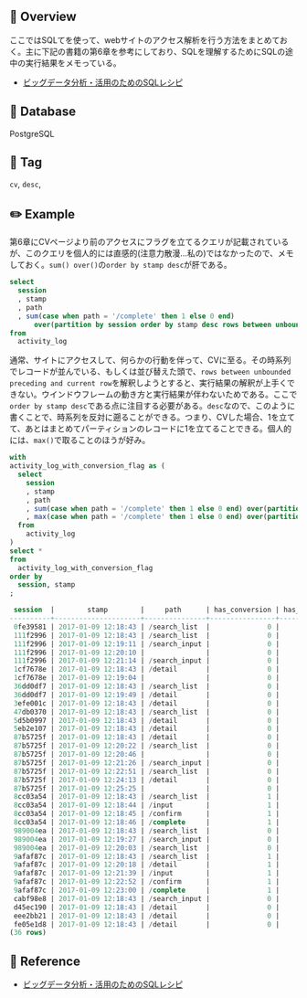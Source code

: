 ## :memo: Overview

ここではSQLてを使って、webサイトのアクセス解析を行う方法をまとめておく。主に下記の書籍の第6章を参考にしており、SQLを理解するためにSQLの途中の実行結果をメモっている。

- [ビッグデータ分析・活用のためのSQLレシピ](https://book.mynavi.jp/supportsite/detail/9784839961268.html)

## :floppy_disk: Database

PostgreSQL

## :bookmark: Tag

`cv`, `desc`, 

## :pencil2: Example


第6章にCVページより前のアクセスにフラグを立てるクエリが記載されているが、このクエリを個人的には直感的(注意力散漫…私の)ではなかったので、メモしておく。`sum() over()`の`order by stamp desc`が肝である。

```sql
select
  session
  , stamp
  , path
  , sum(case when path = '/complete' then 1 else 0 end) 
      over(partition by session order by stamp desc rows between unbounded preceding and current row) as has_conversion
from 
  activity_log
```

通常、サイトにアクセスして、何らかの行動を伴って、CVに至る。その時系列でレコードが並んでいる、もしくは並び替えた頭で、`rows between unbounded preceding and current row`を解釈しようとすると、実行結果の解釈が上手くできない。ウインドウフレームの動き方と実行結果が伴わないためである。ここで`order by stamp desc`である点に注目する必要がある。`desc`なので、このように書くことで、時系列を反対に遡ることができる。つまり、CVした場合、1を立てて、あとはまとめてパーティションのレコードに1を立てることできる。個人的には、`max()`で取ることのほうが好み。

```sql
with
activity_log_with_conversion_flag as (
  select
    session
    , stamp
    , path
    , sum(case when path = '/complete' then 1 else 0 end) over(partition by session order by stamp desc rows between unbounded preceding and current row) as has_conversion
    , max(case when path = '/complete' then 1 else 0 end) over(partition by session order by stamp asc rows between unbounded preceding and unbounded following) as has_conversion2
  from 
    activity_log
)
select * 
from
  activity_log_with_conversion_flag
order by 
  session, stamp
;

 session  |        stamp        |     path      | has_conversion | has_conversion2
----------+---------------------+---------------+----------------+-----------------
 0fe39581 | 2017-01-09 12:18:43 | /search_list  |              0 |               0
 111f2996 | 2017-01-09 12:18:43 | /search_list  |              0 |               0
 111f2996 | 2017-01-09 12:19:11 | /search_input |              0 |               0
 111f2996 | 2017-01-09 12:20:10 |               |              0 |               0
 111f2996 | 2017-01-09 12:21:14 | /search_input |              0 |               0
 1cf7678e | 2017-01-09 12:18:43 | /detail       |              0 |               0
 1cf7678e | 2017-01-09 12:19:04 |               |              0 |               0
 36dd0df7 | 2017-01-09 12:18:43 | /search_list  |              0 |               0
 36dd0df7 | 2017-01-09 12:19:49 | /detail       |              0 |               0
 3efe001c | 2017-01-09 12:18:43 | /detail       |              0 |               0
 47db0370 | 2017-01-09 12:18:43 | /search_list  |              0 |               0
 5d5b0997 | 2017-01-09 12:18:43 | /detail       |              0 |               0
 5eb2e107 | 2017-01-09 12:18:43 | /detail       |              0 |               0
 87b5725f | 2017-01-09 12:18:43 | /detail       |              0 |               0
 87b5725f | 2017-01-09 12:20:22 | /search_list  |              0 |               0
 87b5725f | 2017-01-09 12:20:46 |               |              0 |               0
 87b5725f | 2017-01-09 12:21:26 | /search_input |              0 |               0
 87b5725f | 2017-01-09 12:22:51 | /search_list  |              0 |               0
 87b5725f | 2017-01-09 12:24:13 | /detail       |              0 |               0
 87b5725f | 2017-01-09 12:25:25 |               |              0 |               0
 8cc03a54 | 2017-01-09 12:18:43 | /search_list  |              1 |               1
 8cc03a54 | 2017-01-09 12:18:44 | /input        |              1 |               1
 8cc03a54 | 2017-01-09 12:18:45 | /confirm      |              1 |               1
 8cc03a54 | 2017-01-09 12:18:46 | /complete     |              1 |               1
 989004ea | 2017-01-09 12:18:43 | /search_list  |              0 |               0
 989004ea | 2017-01-09 12:19:27 | /search_input |              0 |               0
 989004ea | 2017-01-09 12:20:03 | /search_list  |              0 |               0
 9afaf87c | 2017-01-09 12:18:43 | /search_list  |              1 |               1
 9afaf87c | 2017-01-09 12:20:18 | /detail       |              1 |               1
 9afaf87c | 2017-01-09 12:21:39 | /input        |              1 |               1
 9afaf87c | 2017-01-09 12:22:52 | /confirm      |              1 |               1
 9afaf87c | 2017-01-09 12:23:00 | /complete     |              1 |               1
 cabf98e8 | 2017-01-09 12:18:43 | /search_input |              0 |               0
 d45ec190 | 2017-01-09 12:18:43 | /detail       |              0 |               0
 eee2bb21 | 2017-01-09 12:18:43 | /detail       |              0 |               0
 fe05e1d8 | 2017-01-09 12:18:43 | /detail       |              0 |               0
(36 rows)
```

## :closed_book: Reference

- [ビッグデータ分析・活用のためのSQLレシピ](https://book.mynavi.jp/supportsite/detail/9784839961268.html)

